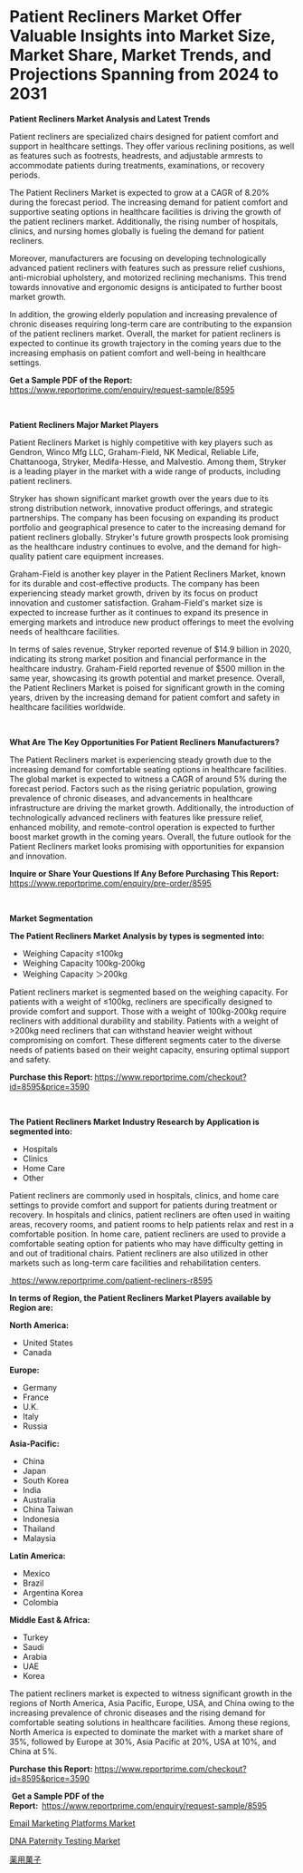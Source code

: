 <p><h1>Patient Recliners Market Offer Valuable Insights into Market Size, Market Share, Market Trends, and Projections Spanning from 2024 to 2031</h1></p><p><strong>Patient Recliners Market Analysis and Latest Trends</strong></p>
<p><p>Patient recliners are specialized chairs designed for patient comfort and support in healthcare settings. They offer various reclining positions, as well as features such as footrests, headrests, and adjustable armrests to accommodate patients during treatments, examinations, or recovery periods.</p><p>The Patient Recliners Market is expected to grow at a CAGR of 8.20% during the forecast period. The increasing demand for patient comfort and supportive seating options in healthcare facilities is driving the growth of the patient recliners market. Additionally, the rising number of hospitals, clinics, and nursing homes globally is fueling the demand for patient recliners.</p><p>Moreover, manufacturers are focusing on developing technologically advanced patient recliners with features such as pressure relief cushions, anti-microbial upholstery, and motorized reclining mechanisms. This trend towards innovative and ergonomic designs is anticipated to further boost market growth.</p><p>In addition, the growing elderly population and increasing prevalence of chronic diseases requiring long-term care are contributing to the expansion of the patient recliners market. Overall, the market for patient recliners is expected to continue its growth trajectory in the coming years due to the increasing emphasis on patient comfort and well-being in healthcare settings.</p></p>
<p><strong>Get a Sample PDF of the Report:&nbsp;</strong> <a href="https://www.reportprime.com/enquiry/request-sample/8595">https://www.reportprime.com/enquiry/request-sample/8595</a></p>
<p>&nbsp;</p>
<p><strong>Patient Recliners Major Market Players</strong></p>
<p><p>Patient Recliners Market is highly competitive with key players such as Gendron, Winco Mfg LLC, Graham-Field, NK Medical, Reliable Life, Chattanooga, Stryker, Medifa-Hesse, and Malvestio. Among them, Stryker is a leading player in the market with a wide range of products, including patient recliners. </p><p>Stryker has shown significant market growth over the years due to its strong distribution network, innovative product offerings, and strategic partnerships. The company has been focusing on expanding its product portfolio and geographical presence to cater to the increasing demand for patient recliners globally. Stryker's future growth prospects look promising as the healthcare industry continues to evolve, and the demand for high-quality patient care equipment increases.</p><p>Graham-Field is another key player in the Patient Recliners Market, known for its durable and cost-effective products. The company has been experiencing steady market growth, driven by its focus on product innovation and customer satisfaction. Graham-Field's market size is expected to increase further as it continues to expand its presence in emerging markets and introduce new product offerings to meet the evolving needs of healthcare facilities.</p><p>In terms of sales revenue, Stryker reported revenue of $14.9 billion in 2020, indicating its strong market position and financial performance in the healthcare industry. Graham-Field reported revenue of $500 million in the same year, showcasing its growth potential and market presence. Overall, the Patient Recliners Market is poised for significant growth in the coming years, driven by the increasing demand for patient comfort and safety in healthcare facilities worldwide.</p></p>
<p>&nbsp;</p>
<p><strong>What Are The Key Opportunities For Patient Recliners Manufacturers?</strong></p>
<p><p>The Patient Recliners market is experiencing steady growth due to the increasing demand for comfortable seating options in healthcare facilities. The global market is expected to witness a CAGR of around 5% during the forecast period. Factors such as the rising geriatric population, growing prevalence of chronic diseases, and advancements in healthcare infrastructure are driving the market growth. Additionally, the introduction of technologically advanced recliners with features like pressure relief, enhanced mobility, and remote-control operation is expected to further boost market growth in the coming years. Overall, the future outlook for the Patient Recliners market looks promising with opportunities for expansion and innovation.</p></p>
<p><strong>Inquire or Share Your Questions If Any Before Purchasing This Report:</strong> <a href="https://www.reportprime.com/enquiry/pre-order/8595">https://www.reportprime.com/enquiry/pre-order/8595</a></p>
<p>&nbsp;</p>
<p><strong>Market Segmentation</strong></p>
<p><strong>The Patient Recliners Market Analysis by types is segmented into:</strong></p>
<p><ul><li>Weighing Capacity ≤100kg</li><li>Weighing Capacity 100kg-200kg</li><li>Weighing Capacity ＞200kg</li></ul></p>
<p><p>Patient recliners market is segmented based on the weighing capacity. For patients with a weight of ≤100kg, recliners are specifically designed to provide comfort and support. Those with a weight of 100kg-200kg require recliners with additional durability and stability. Patients with a weight of >200kg need recliners that can withstand heavier weight without compromising on comfort. These different segments cater to the diverse needs of patients based on their weight capacity, ensuring optimal support and safety.</p></p>
<p><strong>Purchase this Report:&nbsp;</strong><a href="https://www.reportprime.com/checkout?id=8595&price=3590">https://www.reportprime.com/checkout?id=8595&price=3590</a></p>
<p>&nbsp;</p>
<p><strong>The Patient Recliners Market Industry Research by Application is segmented into:</strong></p>
<p><ul><li>Hospitals</li><li>Clinics</li><li>Home Care</li><li>Other</li></ul></p>
<p><p>Patient recliners are commonly used in hospitals, clinics, and home care settings to provide comfort and support for patients during treatment or recovery. In hospitals and clinics, patient recliners are often used in waiting areas, recovery rooms, and patient rooms to help patients relax and rest in a comfortable position. In home care, patient recliners are used to provide a comfortable seating option for patients who may have difficulty getting in and out of traditional chairs. Patient recliners are also utilized in other markets such as long-term care facilities and rehabilitation centers.</p></p>
<p><a href="https://www.reportprime.com/patient-recliners-r8595">&nbsp;https://www.reportprime.com/patient-recliners-r8595</a></p>
<p><strong>In terms of Region, the Patient Recliners Market Players available by Region are:</strong></p>
<p>
    <p> <strong> North America: </strong>
        <ul>
            <li>United States</li>
            <li>Canada</li>
        </ul>
        </p> 
    <p> <strong> Europe: </strong>
        <ul>
            <li>Germany</li>
            <li>France</li>
            <li>U.K.</li>
            <li>Italy</li>
            <li>Russia</li>
        </ul>
        </p> 
    <p> <strong> Asia-Pacific: </strong>
        <ul>
            <li>China</li>
            <li>Japan</li>
            <li>South Korea</li>
            <li>India</li>
            <li>Australia</li>
            <li>China Taiwan</li>
            <li>Indonesia</li>
            <li>Thailand</li>
            <li>Malaysia</li>
        </ul>
        </p> 
    <p> <strong> Latin America: </strong>
        <ul>
            <li>Mexico</li>
            <li>Brazil</li>
            <li>Argentina Korea</li>
            <li>Colombia</li>
        </ul>
        </p> 
    <p> <strong> Middle East & Africa: </strong>
        <ul>
            <li>Turkey</li>
            <li>Saudi</li>
            <li>Arabia</li>
            <li>UAE</li>
            <li>Korea</li>
        </ul>
    </p>
    </p>
<p><p>The patient recliners market is expected to witness significant growth in the regions of North America, Asia Pacific, Europe, USA, and China owing to the increasing prevalence of chronic diseases and the rising demand for comfortable seating solutions in healthcare facilities. Among these regions, North America is expected to dominate the market with a market share of 35%, followed by Europe at 30%, Asia Pacific at 20%, USA at 10%, and China at 5%.</p></p>
<p><strong>Purchase this Report: </strong><a href="https://www.reportprime.com/checkout?id=8595&price=3590">https://www.reportprime.com/checkout?id=8595&price=3590</a></p>
<p>&nbsp;<strong>Get a Sample PDF of the Report:&nbsp;&nbsp;</strong><a href="https://www.reportprime.com/enquiry/request-sample/8595">https://www.reportprime.com/enquiry/request-sample/8595</a></p>
<p><strong></strong></p>
<p><p><a href="https://view.publitas.com/reportprime-1/email-marketing-platforms-market-size-share-analysis-growth-trends-forecasts-2024-2031/">Email Marketing Platforms Market</a></p><p><a href="https://view.publitas.com/reportprime-1/insights-into-the-dna-paternity-testing-industry-market-financial-status-market-size-and-revenue-analysis-up-to-2031/">DNA Paternity Testing Market</a></p><p><a href="https://github.com/tanyaali3/Market-Research-Report-List-2/blob/main/797576670934.md">薬用菓子</a></p></p>